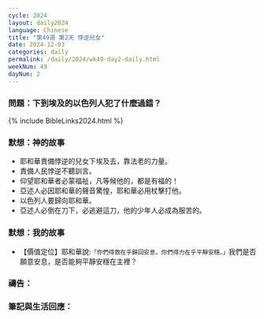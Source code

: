 ```yaml
---
cycle: 2024
layout: daily2024
language: Chinese
title: "第49週 第2天 悖逆兒女"
date: 2024-12-03
categories: daily
permalink: /daily/2024/wk49-day2-daily.html
weekNum: 49
dayNum: 2
---
```


### 問題：下到埃及的以色列人犯了什麼過錯？
 
{% include BibleLinks2024.html %}

### 默想：神的故事
+ 耶和華責備悖逆的兒女下埃及去，靠法老的力量。
+ 責備人民悖逆不聽訓言。
+ 仰望耶和華者必蒙福祉，凡等候他的，都是有福的！
+ 亞述人必因耶和華的聲音驚惶，耶和華必用杖擊打他。
+ 以色列人要歸向耶和華。
+ 亞述人必倒在刀下，必逃避這刀，他的少年人必成為服苦的。

### 默想：我的故事
+ 【價值定位】耶和華說:`「你們得救在乎歸回安息，你們得力在乎平靜安穩。」`我們是否願意安息，是否能夠平靜安穩在主裡？

### 禱告：

### 筆記與生活回應：
